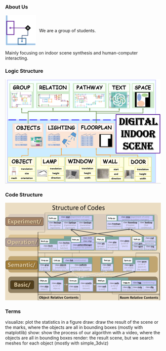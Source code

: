 ### About Us

<div style="display: flex; align-items: center;">
<img src="media_of_readme/logo.png" width="100" height="100" style="margin-right: 10px;">
<p>       We are a group of students.</p>
</div>

Mainly focusing on indoor scene synthesis and human-computer interacting.

### Logic Structure
<img src="media_of_readme/semantic.png" alt="semantic" width="600">

### Code Structure
<img src="media_of_readme/codes.png" alt="code structure" width="600">

### Terms
visualize: plot the statistics in a figure
draw: draw the result of the scene or the marks, where the objects are all in bounding boxes (mostly with matplotlib)
show: show the process of our algorithm with a video, where the objects are all in bounding boxes
render: the result scene, but we search meshes for each object (mostly with simple_3dviz)
